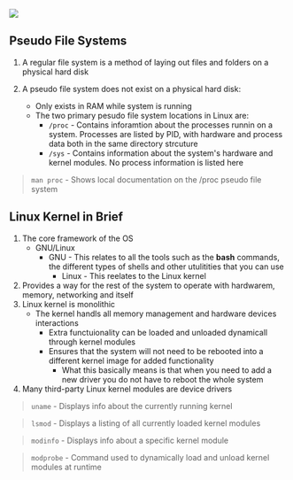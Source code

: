 ![](https://myoctocat.com/assets/images/base-octocat.svg)

## Pseudo File Systems

1. A regular file system is a method of laying out files and folders on a physical hard disk

2. A pseudo file system does not exist on a physical hard disk:
   * Only exists in RAM while system is running
   * The two primary pesudo file system locations in Linux are:
     * ``/proc`` - Contains inforamtion about the processes runnin on a system. Processes are listed by PID, with hardware and process data both in the same directory strcuture
     * ``/sys`` - Contains information about the system's hardware and kernel modules. No process information is listed here

> ``man proc`` - Shows local documentation on the /proc pseudo file system

## Linux Kernel in Brief

1. The core framework of the OS
   - GNU/Linux
	   - GNU - This relates to all the tools such as the **bash** commands, the different types of shells and other utulitities that you can use
		 - Linux - This reelates to the Linux kernel
2. Provides a way for the rest of the system to operate with hardwarem, memory, networking and itself
3. Linux kernel is monolithic
   - The kernel handls all memory management and hardware devices interactions
	 - Extra functuionality can be loaded and unloaded dynamicall through kernel modules
	 - Ensures that the system will not need to be rebooted into a different kernel image for added functionality
	   - What this basically means is that when you need to add a new driver you do not have to reboot the whole system
4. Many third-party Linux kernel modules are device drivers

> ``uname`` - Displays info about the currently running kernel

> ``lsmod`` - Displays a listing of all currently loaded kernel modules

> ``modinfo`` - Displays info about a specific kernel module

> ``modprobe`` - Command used to dynamically load and unload kernel modules at runtime
